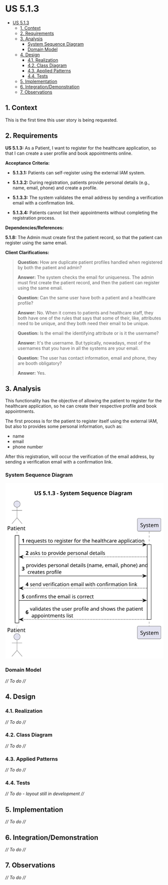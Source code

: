 # US 5.1.3

<!-- TOC -->
* [US 5.1.3](#us-513)
  * [1. Context](#1-context)
  * [2. Requirements](#2-requirements)
  * [3. Analysis](#3-analysis)
    * [System Sequence Diagram](#system-sequence-diagram)
    * [Domain Model](#domain-model)
  * [4. Design](#4-design)
    * [4.1. Realization](#41-realization)
    * [4.2. Class Diagram](#42-class-diagram)
    * [4.3. Applied Patterns](#43-applied-patterns)
    * [4.4. Tests](#44-tests)
  * [5. Implementation](#5-implementation)
  * [6. Integration/Demonstration](#6-integrationdemonstration)
  * [7. Observations](#7-observations)
<!-- TOC -->


## 1. Context

This is the first time this user story is being requested.

## 2. Requirements

**US 5.1.3:** As a Patient, I want to register for the healthcare application, so that I can create a user profile and
book appointments online.

**Acceptance Criteria:**

- **5.1.3.1:** Patients can self-register using the external IAM system.

- **5.1.3.2:** During registration, patients provide personal details (e.g., name, email, phone) and create a profile.

- **5.1.3.3:** The system validates the email address by sending a verification email with a confirmation link.

- **5.1.3.4:** Patients cannot list their appointments without completing the registration process.

**Dependencies/References:**

**5.1.8:** The Admin must create first the patient record, so that the patient can register using the same email.

**Client Clarifications:**

> **Question:** How are duplicate patient profiles handled when registered by both the patient and admin?
>
> **Answer:** The system checks the email for uniqueness. The admin must first create the patient record, and then the
> patient can register using the same email.

> **Question:** Can the same user have both a patient and a healthcare profile?
>
> **Answer:** No. When it comes to patients and healthcare staff, they both have one of the rules that says that some of
> their, like, attributes need to be unique, and they both need their email to be unique.

> **Question:** Is the email the identifying attribute or is it the username?
>
> **Answer:** It's the username. But typically, nowadays, most of the usernames that you have in all the systems are your
> email.

> **Question:** The user has contact information, email and phone, they are booth obligatory?
>
> **Answer:** Yes.




## 3. Analysis

This functionality has the objective of allowing the patient to register for the healthcare application, so he can create
their respective profile and book appointments.

The first process is for the patient to register itself using the external IAM, but also to provides some personal 
information, such as:
- name
- email
- phone number

After this registration, will occur the verification of the email address, by sending a verification email with a 
confirmation link.


### System Sequence Diagram

![us-5.1.3-ssd.svg](diagrams/ssd/us-5.1.3-ssd.svg)

### Domain Model

_// To do //_

## 4. Design

### 4.1. Realization

_// To do //_

### 4.2. Class Diagram

_// To do //_

### 4.3. Applied Patterns

_// To do //_

### 4.4. Tests

_// To do - layout still in development //_ 


## 5. Implementation

_// To do //_

## 6. Integration/Demonstration

_// To do //_

## 7. Observations

_// To do //_